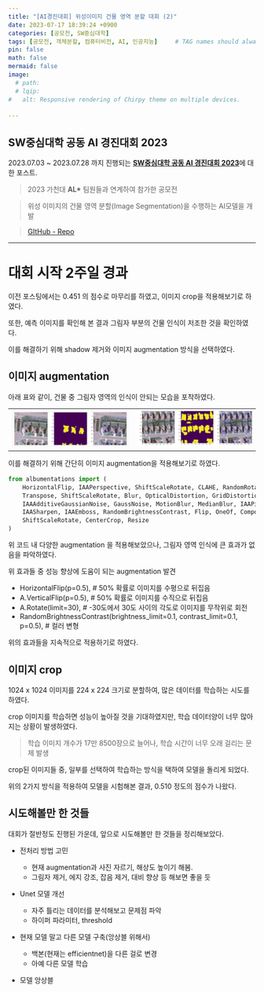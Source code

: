 ```yaml
---
title: "[AI경진대회] 위성이미지 건물 영역 분할 대회 (2)"
date: 2023-07-17 18:39:24 +0900
categories: [공모전, SW중심대학]
tags: [공모전, 객체분할, 컴퓨터비전, AI, 인공지능]     # TAG names should always be lowercase
pin: false
math: false
mermaid: false
image:
  # path: 
  # lqip: 
#   alt: Responsive rendering of Chirpy theme on multiple devices.

---
```


## SW중심대학 공동 AI 경진대회 2023

2023.07.03 ~ 2023.07.28 까지 진행되는 [**SW중심대학 공동 AI 경진대회 2023**](https://dacon.io/competitions/official/236092/overview/description)에 대한 포스트.
>2023 가천대 <b>AL*</b> 팀원들과 연계하여 참가한 공모전

>위성 이미지의 건물 영역 분할(Image Segmentation)을 수행하는 AI모델을 개발

>[GItHub - Repo](https://github.com/sts07142/DACON-Satellite-Image-Building-Area-Segmentation)

<hr>

# 대회 시작 2주일 경과

이전 포스팅에서는 0.451 의 점수로 마무리를 하였고, 이미지 crop을 적용해보기로 하였다.

또한, 예측 이미지를 확인해 본 결과 그림자 부분의 건물 인식이 저조한 것을 확인하였다.

이를 해결하기 위해 shadow 제거와 이미지 augmentation 방식을 선택하였다.


## 이미지 augmentation

아래 표와 같이, 건물 중 그림자 영역의 인식이 안되는 모습을 포착하였다.

|||
|:-:|:-:|
|![alt text](../assets/img/SW중심대학_AI경진대회/2_example1.png)|![alt text](../assets/img/SW중심대학_AI경진대회/2_example2.png)|

이를 해결하기 위해 간단히 이미지 augmentation을 적용해보기로 하였다.

```python
from albumentations import (
    HorizontalFlip, IAAPerspective, ShiftScaleRotate, CLAHE, RandomRotate90,
    Transpose, ShiftScaleRotate, Blur, OpticalDistortion, GridDistortion, HueSaturationValue,
    IAAAdditiveGaussianNoise, GaussNoise, MotionBlur, MedianBlur, IAAPiecewiseAffine,
    IAASharpen, IAAEmboss, RandomBrightnessContrast, Flip, OneOf, Compose, Normalize, Cutout, CoarseDropout,
    ShiftScaleRotate, CenterCrop, Resize
)
```
위 코드 내 다양한 augmentation 을 적용해보았으나, 그림자 영역 인식에 큰 효과가 없음을 파악하였다.

위 효과들 중 성능 향상에 도움이 되는 augmentation 발견

- HorizontalFlip(p=0.5), # 50% 확률로 이미지를 수평으로 뒤집음
- A.VerticalFlip(p=0.5), # 50% 확률로 이미지를 수직으로 뒤집음
- A.Rotate(limit=30), # -30도에서 30도 사이의 각도로 이미지를 무작위로 회전
- RandomBrightnessContrast(brightness_limit=0.1, contrast_limit=0.1, p=0.5), # 컬러 변형

위의 효과들을 지속적으로 적용하기로 하였다.

## 이미지 crop

1024 x 1024 이미지를 224 x 224 크기로 분할하여, 많은 데이터를 학습하는 시도를 하였다.

crop 이미지를 학습하면 성능이 높아질 것을 기대하였지만, 학습 데이터양이 너무 많아지는 상황이 발생하였다.

> 학습 이미지 개수가 17만 8500장으로 늘어나, 학습 시간이 너무 오래 걸리는 문제 발생

crop된 이미지들 중, 일부를 선택하여 학습하는 방식을 택하여 모델을 돌리게 되었다.

위의 2가지 방식을 적용하여 모델을 시험해본 결과, 0.510 정도의 점수가 나왔다.

## 시도해볼만 한 것들

대회가 절반정도 진행된 가운데, 앞으로 시도해볼만 한 것들을 정리해보았다.
  
  - 전처리 방법 고민
    - 현재 augmentation과 사진 자르기, 해상도 높이기 해봄.
    - 그림자 제거, 에지 강조, 잡음 제거, 대비 향상 등 해보면 좋을 듯
  
  - Unet 모델 개선 
    - 자주 틀리는 데이터를 분석해보고 문제점 파악
    - 하이퍼 파라미터, threshold
  
  - 현재 모델 말고 다른 모델 구축(앙상블 위해서)
    - 백본(현재는 efficientnet)을 다른 걸로 변경
    - 아예 다른 모델 학습
  
  - 모델 앙상블